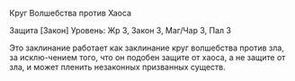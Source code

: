 
Круг Волшебства против Хаоса

Защита [Закон]
Уровень: Жр 3, Закон 3, Маг/Чар 3, Пал 3

Это заклинание работает как заклинание круг волшебства против зла, за
исклю-чением того, что он подобен защите от хаоса, а не защите от зла, и
может пленить незаконных призванных
существ.